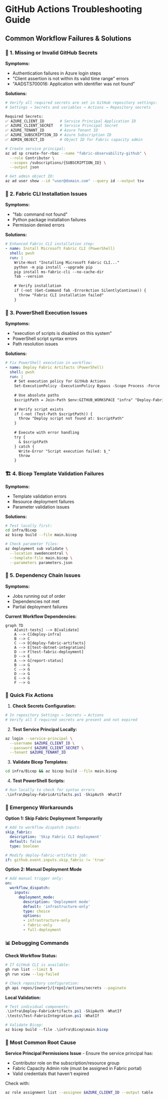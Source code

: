 # GitHub Actions Troubleshooting Guide

## Common Workflow Failures & Solutions

### 🔐 1. Missing or Invalid GitHub Secrets

**Symptoms:**
- Authentication failures in Azure login steps
- "Client assertion is not within its valid time range" errors
- "AADSTS700016: Application with identifier was not found"

**Solutions:**
```bash
# Verify all required secrets are set in GitHub repository settings:
# Settings → Secrets and variables → Actions → Repository secrets

Required Secrets:
✅ AZURE_CLIENT_ID       # Service Principal Application ID
✅ AZURE_CLIENT_SECRET   # Service Principal Secret  
✅ AZURE_TENANT_ID       # Azure Tenant ID
✅ AZURE_SUBSCRIPTION_ID # Azure Subscription ID
✅ ADMIN_OBJECT_ID       # Object ID for Fabric capacity admin

# Create service principal:
az ad sp create-for-rbac --name "fabric-observability-github" \
  --role Contributor \
  --scopes /subscriptions/{SUBSCRIPTION_ID} \
  --output json

# Get admin object ID:
az ad user show --id "user@domain.com" --query id --output tsv
```

### 🐍 2. Fabric CLI Installation Issues

**Symptoms:**
- "fab: command not found"
- Python package installation failures
- Permission denied errors

**Solutions:**
```yaml
# Enhanced Fabric CLI installation step:
- name: Install Microsoft Fabric CLI (PowerShell)
  shell: pwsh
  run: |
    Write-Host "Installing Microsoft Fabric CLI..."
    python -m pip install --upgrade pip
    pip install ms-fabric-cli --no-cache-dir
    fab --version
    
    # Verify installation
    if (-not (Get-Command fab -ErrorAction SilentlyContinue)) {
      throw "Fabric CLI installation failed"
    }
```

### 💼 3. PowerShell Execution Issues

**Symptoms:**
- "execution of scripts is disabled on this system"
- PowerShell script syntax errors
- Path resolution issues

**Solutions:**
```yaml
# Fix PowerShell execution in workflow:
- name: Deploy Fabric Artifacts (PowerShell)
  shell: pwsh
  run: |
    # Set execution policy for GitHub Actions
    Set-ExecutionPolicy -ExecutionPolicy Bypass -Scope Process -Force
    
    # Use absolute paths
    $scriptPath = Join-Path $env:GITHUB_WORKSPACE "infra" "Deploy-FabricArtifacts.ps1"
    
    # Verify script exists
    if (-not (Test-Path $scriptPath)) {
      throw "Deploy script not found at: $scriptPath"
    }
    
    # Execute with error handling
    try {
      & $scriptPath
    } catch {
      Write-Error "Script execution failed: $_"
      throw
    }
```

### 🏗️ 4. Bicep Template Validation Failures

**Symptoms:**
- Template validation errors
- Resource deployment failures
- Parameter validation issues

**Solutions:**
```bash
# Test locally first:
cd infra/Bicep
az bicep build --file main.bicep

# Check parameter files:
az deployment sub validate \
  --location swedencentral \
  --template-file main.bicep \
  --parameters parameters.json
```

### 🔄 5. Dependency Chain Issues

**Symptoms:**
- Jobs running out of order
- Dependencies not met
- Partial deployment failures

**Current Workflow Dependencies:**
```mermaid
graph TD
    A[unit-tests] --> B[validate]
    A --> C[deploy-infra]
    B --> C
    C --> D[deploy-fabric-artifacts]
    A --> E[test-dotnet-integration]
    D --> F[test-fabric-deployment]
    D --> E
    A --> G[report-status]
    B --> G
    C --> G
    D --> G
    E --> G
    F --> G
```

### 🚀 Quick Fix Actions

1. **Check Secrets Configuration:**
```bash
# In repository Settings → Secrets → Actions
# Verify all 5 required secrets are present and not expired
```

2. **Test Service Principal Locally:**
```bash
az login --service-principal \
  --username $AZURE_CLIENT_ID \
  --password $AZURE_CLIENT_SECRET \
  --tenant $AZURE_TENANT_ID
```

3. **Validate Bicep Templates:**
```bash
cd infra/Bicep && az bicep build --file main.bicep
```

4. **Test PowerShell Scripts:**
```powershell
# Run locally to check for syntax errors
.\infra\Deploy-FabricArtifacts.ps1 -SkipAuth -WhatIf
```

### 🔧 Emergency Workarounds

**Option 1: Skip Fabric Deployment Temporarily**
```yaml
# Add to workflow dispatch inputs:
skip_fabric:
  description: 'Skip Fabric CLI deployment'
  default: false
  type: boolean

# Modify deploy-fabric-artifacts job:
if: github.event.inputs.skip_fabric != 'true'
```

**Option 2: Manual Deployment Mode**
```yaml
# Add manual trigger only:
on:
  workflow_dispatch:
    inputs:
      deployment_mode:
        description: 'Deployment mode'
        default: 'infrastructure-only'
        type: choice
        options:
        - infrastructure-only
        - fabric-only
        - full-deployment
```

### 📊 Debugging Commands

**Check Workflow Status:**
```bash
# If GitHub CLI is available:
gh run list --limit 5
gh run view --log-failed

# Check repository configuration:
gh api repos/{owner}/{repo}/actions/secrets --paginate
```

**Local Validation:**
```powershell
# Test individual components:
.\infra\Deploy-FabricArtifacts.ps1 -SkipAuth -WhatIf
.\tests\Test-FabricIntegration.ps1 -WhatIf

# Validate Bicep:
az bicep build --file .\infra\Bicep\main.bicep
```

### 🎯 Most Common Root Cause

**Service Principal Permissions Issue** - Ensure the service principal has:
- Contributor role on the subscription/resource group
- Fabric Capacity Admin role (must be assigned in Fabric portal)
- Valid credentials that haven't expired

Check with:
```bash
az role assignment list --assignee $AZURE_CLIENT_ID --output table
```

